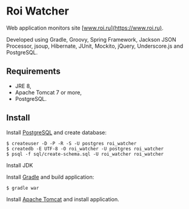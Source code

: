 Roi Watcher
===========

Web application monitors site [www.roi.ru](https://www.roi.ru).

Developed using Gradle, Groovy, Spring Framework, Jackson JSON Processor, jsoup, Hibernate, JUnit, Mockito, jQuery,
Underscore.js and PostgreSQL.

## Requirements

* JRE 8,
* Apache Tomcat 7 or more,
* PostgreSQL.

## Install

Install [PostgreSQL](https://www.postgresql.org) and create database:

```
$ createuser -D -P -R -S -U postgres roi_watcher
$ createdb -E UTF-8 -O roi_watcher -U postgres roi_watcher
$ psql -f sql/create-schema.sql -U roi_watcher roi_watcher
```

Install JDK

Install [Gradle](https://gradle.org) and build application:

```
$ gradle war
```

Install [Apache Tomcat](https://tomcat.apache.org/) and install application.
